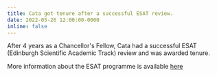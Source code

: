 ```yaml
---
title: Cata got tenure after a successful ESAT review. 
date: 2022-05-26 12:00:00-0000
inline: false
---
```


After 4 years as a Chancellor's Fellow, Cata had a successful ESAT
(Edinburgh Scientific Academic Track) review and was awarded tenure. 

More information about the ESAT programme is available [here](https://www.ed.ac.uk/medicine-vet-medicine/our-research/cmvm-research-support/early-career-researchers/edinburgh-scientific-academic-track)